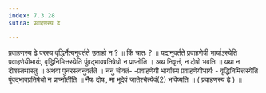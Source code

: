 ```yaml
---
index: 7.3.28
sutra: प्रवाहणस्य ढे

---
```

प्रवाहणस्य ढे परस्य वृद्धिर्नेत्यनुवर्तते उताहो न ? ॥ किं चातः ? ॥ यद्यनुवर्तते प्रवाहणेयी भार्याऽस्येति प्रवाहणेयीभार्यः, वृद्धिनिमित्तस्येति पुंवद्भावप्रतिषेधो न प्राप्नोति । अथ निवृत्तं, न दोषो भवति ॥ यथा न दोषस्तथास्तु ॥ अथवा पुनरस्त्वनुवर्तते । ननु चोक्तं- -प्रवाहणेयी भार्यास्य प्रवाहणेयीभार्यः  - वृद्धिनिमित्तस्येति पुंवद्भावप्रतिषेधो न प्राप्नोतीति ॥ नैषः दोषः, मा भूदेवं जातेश्चेत्येवं(2) भविष्यति ॥ ( प्रवाहणस्य ढे ) ॥